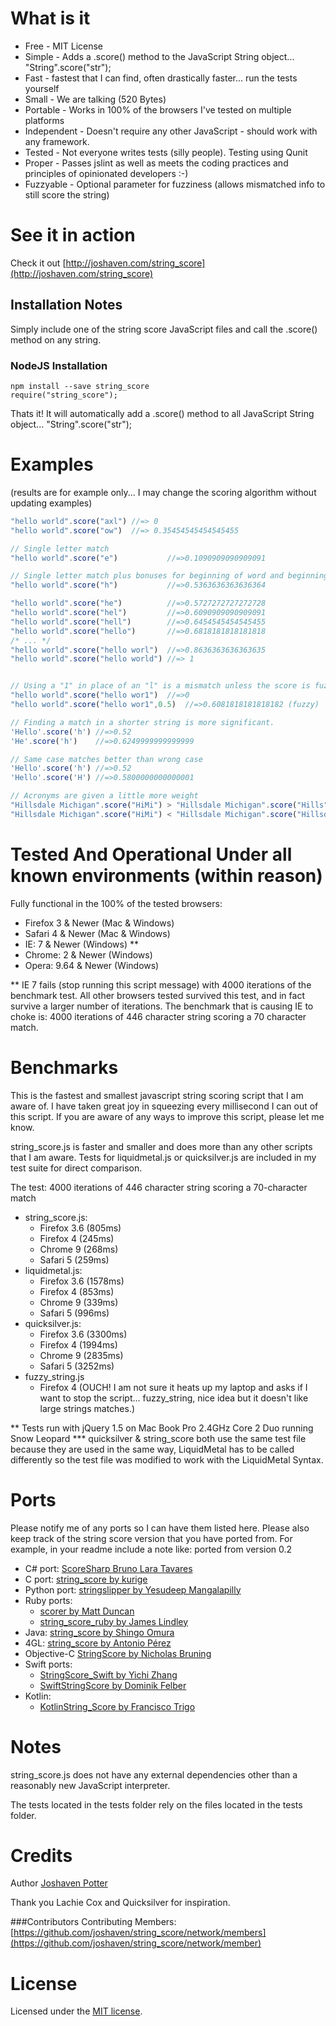 # What is it

* Free - MIT License
* Simple - Adds a .score() method to the JavaScript String object... "String".score("str");
* Fast - fastest that I can find, often drastically faster... run the tests yourself
* Small - We are talking (520 Bytes)
* Portable - Works in 100% of the browsers I've tested on multiple platforms
* Independent - Doesn't require any other JavaScript - should work with any framework.
* Tested - Not everyone writes tests (silly people). Testing using Qunit
* Proper - Passes jslint as well as meets the coding practices and principles of opinionated developers :-)
* Fuzzyable - Optional parameter for fuzziness (allows mismatched info to still score the string)

# See it in action
Check it out [http://joshaven.com/string_score](http://joshaven.com/string_score)

## Installation Notes
Simply include one of the string score JavaScript files and call the .score() method on any string.

### NodeJS Installation
    npm install --save string_score
    require("string_score");

Thats it! It will automatically add a .score() method to all JavaScript String object... "String".score("str");

# Examples
(results are for example only... I may change the scoring algorithm without updating examples)
```js
"hello world".score("axl") //=> 0
"hello world".score("ow")  //=> 0.35454545454545455

// Single letter match
"hello world".score("e")           //=>0.1090909090909091

// Single letter match plus bonuses for beginning of word and beginning of phrase
"hello world".score("h")           //=>0.5363636363636364

"hello world".score("he")          //=>0.5727272727272728
"hello world".score("hel")         //=>0.6090909090909091
"hello world".score("hell")        //=>0.6454545454545455
"hello world".score("hello")       //=>0.6818181818181818
/* ... */
"hello world".score("hello worl")  //=>0.8636363636363635
"hello world".score("hello world") //=> 1


// Using a "1" in place of an "l" is a mismatch unless the score is fuzzy
"hello world".score("hello wor1")  //=>0
"hello world".score("hello wor1",0.5)  //=>0.6081818181818182 (fuzzy)

// Finding a match in a shorter string is more significant.
'Hello'.score('h') //=>0.52
'He'.score('h')    //=>0.6249999999999999

// Same case matches better than wrong case
'Hello'.score('h') //=>0.52
'Hello'.score('H') //=>0.5800000000000001

// Acronyms are given a little more weight
"Hillsdale Michigan".score("HiMi") > "Hillsdale Michigan".score("Hills")
"Hillsdale Michigan".score("HiMi") < "Hillsdale Michigan".score("Hillsd")
```

# Tested And Operational Under all known environments (within reason)

Fully functional in the 100% of the tested browsers:

* Firefox 3 & Newer (Mac & Windows)
* Safari 4 & Newer (Mac & Windows)
* IE: 7 & Newer (Windows) **
* Chrome: 2 & Newer (Windows)
* Opera: 9.64 & Newer (Windows)

** IE 7 fails (stop running this script message) with 4000 iterations
of the benchmark test. All other browsers tested survived this test,
and in fact survive a larger number of iterations.  The benchmark
that is causing IE to choke is: 4000 iterations of 446 character
string scoring a 70 character match.

# Benchmarks
This is the fastest and smallest javascript string scoring script
that I am aware of.  I have taken great joy in squeezing every
millisecond I can out of this script.  If you are aware of any
ways to improve this script, please let me know.

string_score.js is faster and smaller and does more than any other scripts
that I am aware.  Tests for liquidmetal.js or quicksilver.js are included in my
test suite for direct comparison.

The test: 4000 iterations of 446 character string scoring a 70-character match

* string_score.js:
  * Firefox 3.6 (805ms)
  * Firefox 4 (245ms)
  * Chrome 9 (268ms)
  * Safari 5 (259ms)
* liquidmetal.js:
  * Firefox 3.6 (1578ms)
  * Firefox 4 (853ms)
  * Chrome 9 (339ms)
  * Safari 5 (996ms)
* quicksilver.js:
  * Firefox 3.6 (3300ms)
  * Firefox 4 (1994ms)
  * Chrome 9 (2835ms)
  * Safari 5 (3252ms)
* fuzzy_string.js
  * Firefox 4 (OUCH! I am not sure it heats up my laptop and asks if I want to
    stop the script... fuzzy_string, nice idea but it doesn't like large strings
    matches.)

** Tests run with jQuery 1.5 on Mac Book Pro 2.4GHz Core 2 Duo running Snow Leopard
*** quicksilver & string_score both use the same test file because they are used in the
same way, LiquidMetal has to be called differently so the test file was modified to work
with the LiquidMetal Syntax.

# Ports
Please notify me of any ports so I can have them listed here.
Please also keep track of the string score version that you have ported from. For
example, in your readme include a note like: ported from version 0.2

* C# port: [ScoreSharp Bruno Lara Tavares](https://github.com/bltavares/scoresharp)
* C port: [string_score by kurige](https://github.com/kurige/string_score)
* Python port: [stringslipper by Yesudeep Mangalapilly](https://github.com/gorakhargosh/stringslipper)
* Ruby ports:
  * [scorer by Matt Duncan](https://github.com/mrduncan/scorer)
  * [string_score_ruby by James Lindley](https://github.com/jlindley/string_score_ruby)
* Java: [string_score by Shingo Omura](https://github.com/everpeace/string-score)
* 4GL: [string_score by Antonio Pérez](https://github.com/skarcha/string_score)
* Objective-C [StringScore by Nicholas Bruning](https://github.com/thetron/StringScore)
* Swift ports:
  * [StringScore_Swift by Yichi Zhang](https://github.com/yichizhang/StringScore_Swift)
  * [SwiftStringScore by Dominik Felber](https://github.com/dfelber/SwiftStringScore)
* Kotlin:
  * [KotlinString_Score by Francisco Trigo](https://github.com/Franarroutado/KotlinString_Score)

# Notes
string_score.js does not have any external dependencies
other than a reasonably new JavaScript interpreter.

The tests located in the tests folder rely on the files
located in the tests folder.

# Credits
Author [Joshaven Potter](mailto:yourtech@gmail.com)

Thank you Lachie Cox and Quicksilver for inspiration.

###Contributors
Contributing Members: [https://github.com/joshaven/string_score/network/members](https://github.com/joshaven/string_score/network/member)

# License
Licensed under the [MIT license](http://www.opensource.org/licenses/mit-license.php).
